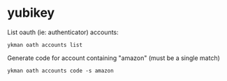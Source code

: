 # yubikey

List oauth (ie: authenticator) accounts:

```
ykman oath accounts list
```

Generate code for account containing "amazon" (must be a single match)

```
ykman oath accounts code -s amazon
```
